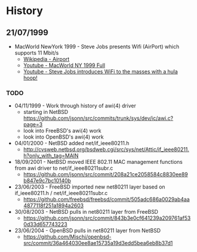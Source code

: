 History
=======

## 21/07/1999
  
  - MacWorld NewYork 1999 - Steve Jobs presents Wifi (AirPort) which supports 11 Mbit/s
    - [Wikipedia - Airport](http://en.wikipedia.org/wiki/AirPort)
    - [Youtube - MacWorld NY 1999 Full](https://www.youtube.com/watch?v=zxPkD9y7_uo)
    - [Youtube - Steve Jobs introduces WiFi to the masses with a hula hoop!](https://www.youtube.com/watch?v=HFngngjy4fk)
    


### TODO

  - 04/11/1999 - Work through history of awi(4) driver
    - starting in NetBSD https://github.com/jsonn/src/commits/trunk/sys/dev/ic/awi.c?page=3
    - look into FreeBSD's awi(4) work
    - look into OpenBSD's awi(4) work
  - 04/01/2000 - NetBSD added net/if_ieee80211.h
    - http://cvsweb.netbsd.org/bsdweb.cgi/src/sys/net/Attic/if_ieee80211.h?only_with_tag=MAIN
  - 18/09/2001 - NetBSD moved IEEE 802.11 MAC management functions from awi driver to net/if_ieee80211subr.c
    - https://github.com/jsonn/src/commit/208a21ce2058584c8830ee89b847e9c7bc10140b 
  - 23/06/2003 - FreeBSD imported new net80211 layer based on if_ieee80211.h / net/if_ieee80211subr.c
    - https://github.com/freebsd/freebsd/commit/505adc686a0029ab4aa4877118f251a1894a2603
  - 30/08/2003 - NetBSD pulls in net80211 layer from FreeBSD
    - https://github.com/jsonn/src/commit/843b3e0cf641239a209761af530d33d657743223
  - 23/06/2004 - OpenBSD pulls in net80211 layer from NetBSD
    - https://github.com/Mischi/openbsd-src/commit/36a464030ee8ae15735a19d3edd5bea6eb8b37d1 
